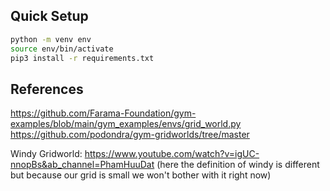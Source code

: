 ## Quick Setup
```bash
python -m venv env
source env/bin/activate
pip3 install -r requirements.txt
```

## References

https://github.com/Farama-Foundation/gym-examples/blob/main/gym_examples/envs/grid_world.py
https://github.com/podondra/gym-gridworlds/tree/master

Windy Gridworld: https://www.youtube.com/watch?v=igUC-nnopBs&ab_channel=PhamHuuDat (here the definition of windy is different but because our grid is small we won't bother with it right now)